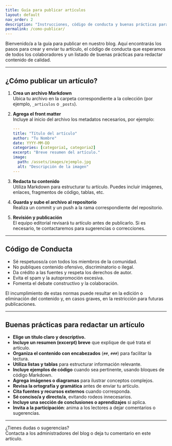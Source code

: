 ```yaml
---
title: Guía para publicar artículos
layout: default
nav_order: 2
description: "Instrucciones, código de conducta y buenas prácticas para publicar en el blog técnico."
permalink: /como-publicar/
---
```


Bienvenido/a a la guía para publicar en nuestro blog. Aquí encontrarás los pasos para crear y enviar tu artículo, el código de conducta que esperamos de todos los colaboradores y un listado de buenas prácticas para redactar contenido de calidad.

---

## ¿Cómo publicar un artículo?

1. **Crea un archivo Markdown**  
   Ubica tu archivo en la carpeta correspondiente a la colección (por ejemplo, `_articulos` o `_posts`).

2. **Agrega el front matter**  
   Incluye al inicio del archivo los metadatos necesarios, por ejemplo:
   ```yaml
   ---
   title: "Título del artículo"
   author: "Tu Nombre"
   date: YYYY-MM-DD
   categories: [categoria1, categoria2]
   excerpt: "Breve resumen del artículo."
   image:
     path: /assets/images/ejemplo.jpg
     alt: "Descripción de la imagen"
   ---
   ```

3. **Redacta tu contenido**  
   Utiliza Markdown para estructurar tu artículo. Puedes incluir imágenes, enlaces, fragmentos de código, tablas, etc.

4. **Guarda y sube el archivo al repositorio**  
   Realiza un commit y un push a la rama correspondiente del repositorio.

5. **Revisión y publicación**  
   El equipo editorial revisará tu artículo antes de publicarlo. Si es necesario, te contactaremos para sugerencias o correcciones.

---

## Código de Conducta

- Sé respetuoso/a con todos los miembros de la comunidad.
- No publiques contenido ofensivo, discriminatorio o ilegal.
- Da crédito a las fuentes y respeta los derechos de autor.
- Evita el spam y la autopromoción excesiva.
- Fomenta el debate constructivo y la colaboración.

El incumplimiento de estas normas puede resultar en la edición o eliminación del contenido y, en casos graves, en la restricción para futuras publicaciones.

---

## Buenas prácticas para redactar un artículo

- **Elige un título claro y descriptivo.**
- **Incluye un resumen (excerpt) breve** que explique de qué trata el artículo.
- **Organiza el contenido con encabezados** (`##`, `###`) para facilitar la lectura.
- **Utiliza listas y tablas** para estructurar información relevante.
- **Incluye ejemplos de código** cuando sea pertinente, usando bloques de código Markdown.
- **Agrega imágenes o diagramas** para ilustrar conceptos complejos.
- **Revisa la ortografía y gramática** antes de enviar tu artículo.
- **Cita fuentes y recursos externos** cuando corresponda.
- **Sé conciso/a y directo/a**, evitando rodeos innecesarios.
- **Incluye una sección de conclusiones o aprendizajes** si aplica.
- **Invita a la participación**: anima a los lectores a dejar comentarios o sugerencias.

---

¿Tienes dudas o sugerencias?  
Contacta a los administradores del blog o deja tu comentario en este artículo.

